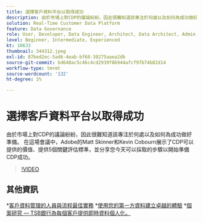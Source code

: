 ```yaml
---
title: 選擇客戶資料平台以取得成功
description: 由於市場上對CDP的議論紛紛，因此很難知道該專注於何處以及如何為成功做好準備。
solution: Real-Time Customer Data Platform
feature: Data Governance
role: User, Developer, Data Engineer, Architect, Data Architect, Admin, Leader
level: Beginner, Intermediate, Experienced
kt: 10633
thumbnail: 344312.jpeg
exl-id: 87bed2ec-5ad6-4eab-bf68-30275aaea2db
source-git-commit: bd648ac5c46c4cd2939f86944afcf97b74b82d14
workflow-type: tm+mt
source-wordcount: '132'
ht-degree: 1%

---
```


# 選擇客戶資料平台以取得成功

由於市場上對CDP的議論紛紛，因此很難知道該專注於何處以及如何為成功做好準備。 在這場會議中，Adobe的Matt Skinner和Kevin Cobourn展示了CDP可以提供的價值、提供5個關鍵評估標準，並分享您今天可以採取的步驟以開始準備CDP成功。

>[!VIDEO](https://video.tv.adobe.com/v/344312/?quality=12&learn=on)

## 其他資訊

*[客戶資料管理的人員與流程最佳實務](people-and-process.md)
*[使用您的第一方資料建立卓越的體驗](https://experienceleague.adobe.com/docs/events/customer-data-management-voices-recordings/industry/build-superb-experiences-with-your-first-party-data.html)
*[個案研究 — TSB銀行為每個客戶提供即時資料個人化。](https://business.adobe.com/customer-success-stories/tsb-case-study.html)

